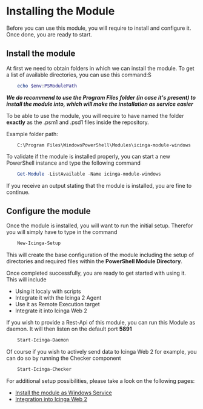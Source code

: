 Installing the Module
=====================================

Before you can use this module, you will require to install and configure it. Once done, you are ready to start.

Install the module
--------------

At first we need to obtain folders in which we can install the module. To get a list of available directories, you can use this command:S
```powershell
    echo $env:PSModulePath
```

***We do recommend to use the Program Files folder (in case it's present) to install the module into, which will make the installation as service easier***

To be able to use the module, you will require to have named the folder **exactly** as the .psm1 and .psd1 files inside the repository.

Example folder path:

```
    C:\Program Files\WindowsPowerShell\Modules\icinga-module-windows
```

To validate if the module is installed properly, you can start a new PowerShell instance and type the following command

```powershell
    Get-Module -ListAvailable -Name icinga-module-windows
``` 

If you receive an output stating that the module is installed, you are fine to continue.

Configure the module
--------------

Once the module is installed, you will want to run the initial setup. Therefor you will simply have to type in the command

```powershell
    New-Icinga-Setup
```

This will create the base configuration of the module including the setup of directories and required files within the **PowerShell Module Directory**.

Once completed successfully, you are ready to get started with using it. This will include

* Using it localy with scripts
* Integrate it with the Icinga 2 Agent
* Use it as Remote Execution target
* Integrate it into Icinga Web 2

If you wish to provide a Rest-Api of this module, you can run this Module as daemon. It will then listen on the default port **5891**

```powershell
    Start-Icinga-Daemon
```

Of course if you wish to actively send data to Icinga Web 2 for example, you can do so by running the Checker component

```powershell
    Start-Icinga-Checker
```

For additional setup possibilities, please take a look on the following pages:

* [Install the module as Windows Service](10-InstallService.md)
* [Integration into Icinga Web 2](11-IcingaWeb2Integration.md)
